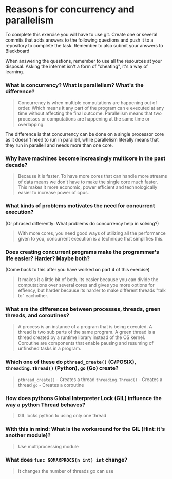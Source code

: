 # Reasons for concurrency and parallelism


To complete this exercise you will have to use git. Create one or several commits that adds answers to the following questions and push it to a repository to complete the task. Remember to also submit your answers to Blackboard

When answering the questions, remember to use all the resources at your disposal. Asking the internet isn't a form of "cheating", it's a way of learning.

 ### What is concurrency? What is parallelism? What's the difference?
 > Concurrency is when multiple computations are happening out of order. Which means it any part of the program can e executed at any time without affecting the final outcome. Parallelism means that two processes or computations are happening at the same time or overlapping.

 The difference is that concurrency can be done on a single processor core as it doesn't need to run in parallell, while parallelism literally means that they run in parallell and needs more than one core.
 
 ### Why have machines become increasingly multicore in the past decade?
 > Because it is faster. To have more cores that can handle more streams of data means we don't have to make the single core much faster. This makes it more economic, power efficient and technologically easier to increase power of cpus.
 
 ### What kinds of problems motivates the need for concurrent execution?
 (Or phrased differently: What problems do concurrency help in solving?)
 > With more cores, you need good ways of utilizing all the performance given to you, concurrent execution is a technique that simplifies this.
 
 ### Does creating concurrent programs make the programmer's life easier? Harder? Maybe both?
 (Come back to this after you have worked on part 4 of this exercise)
 > It makes it a little bit of both. Its easier because you can divide the computations over several cores and gives you more options for effiency, but harder because its harder to make different threads "talk to" eachother.
 
 ### What are the differences between processes, threads, green threads, and coroutines?
 > A process is an instance of a program that is being executed. A thread is two sub parts of the same program. A green thread is a thread created by a runtime library instead of the OS kernel. Coroutine are components that enable pausing and resuming of unfinshed tasks in a program.
 
 ### Which one of these do `pthread_create()` (C/POSIX), `threading.Thread()` (Python), `go` (Go) create?
 > `pthread_create()` - Creates a thread
 > `threading.Thread()` - Creates a thread
 > `go` - Creates a coroutine
 
 ### How does pythons Global Interpreter Lock (GIL) influence the way a python Thread behaves?
 > GIL locks python to using only one thread
 
 ### With this in mind: What is the workaround for the GIL (Hint: it's another module)?
 > Use multiprocessing module
 
 ### What does `func GOMAXPROCS(n int) int` change? 
 > It changes the number of threads go can use
